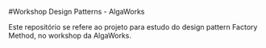 #Workshop Design Patterns - AlgaWorks

Este repositório se refere ao projeto para estudo do design pattern Factory Method, no workshop da AlgaWorks.
